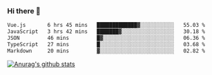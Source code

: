 ### Hi there 👋



<!--
**webB1an/webB1an** is a ✨ _special_ ✨ repository because its `README.md` (this file) appears on your GitHub profile.

Here are some ideas to get you started:

- 🔭 I’m currently working on ...
- 🌱 I’m currently learning ...
- 👯 I’m looking to collaborate on ...
- 🤔 I’m looking for help with ...
- 💬 Ask me about ...
- 📫 How to reach me: ...
- 😄 Pronouns: ...
- ⚡ Fun fact: ...
-->

<!--START_SECTION:waka-->

```txt
Vue.js       6 hrs 45 mins   █████████████▓░░░░░░░░░░░   55.03 %
JavaScript   3 hrs 42 mins   ███████▓░░░░░░░░░░░░░░░░░   30.18 %
JSON         46 mins         █▓░░░░░░░░░░░░░░░░░░░░░░░   06.36 %
TypeScript   27 mins         █░░░░░░░░░░░░░░░░░░░░░░░░   03.68 %
Markdown     20 mins         ▓░░░░░░░░░░░░░░░░░░░░░░░░   02.82 %
```

<!--END_SECTION:waka-->


[![Anurag's github stats](https://github-readme-stats.vercel.app/api?username=webB1an&show_icons=true&theme=radical)](https://github.com/anuraghazra/github-readme-stats)

